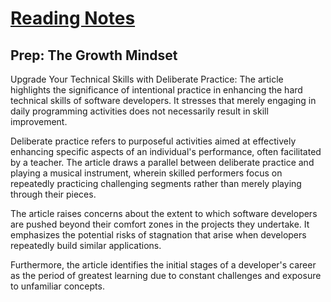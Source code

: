 # [Reading Notes](./README.md)
## Prep: The Growth Mindset

Upgrade Your Technical Skills with Deliberate Practice:
   The article highlights the significance of intentional practice in enhancing the hard technical skills of software developers. It stresses that merely engaging in daily programming activities does not necessarily result in skill improvement.

Deliberate practice refers to purposeful activities aimed at effectively enhancing specific aspects of an individual's performance, often facilitated by a teacher. The article draws a parallel between deliberate practice and playing a musical instrument, wherein skilled performers focus on repeatedly practicing challenging segments rather than merely playing through their pieces.

The article raises concerns about the extent to which software developers are pushed beyond their comfort zones in the projects they undertake. It emphasizes the potential risks of stagnation that arise when developers repeatedly build similar applications.

Furthermore, the article identifies the initial stages of a developer's career as the period of greatest learning due to constant challenges and exposure to unfamiliar concepts.
